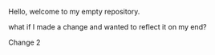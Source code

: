 Hello, welcome to my empty repository.

what if I made a change and wanted to reflect it on my end?

Change 2
